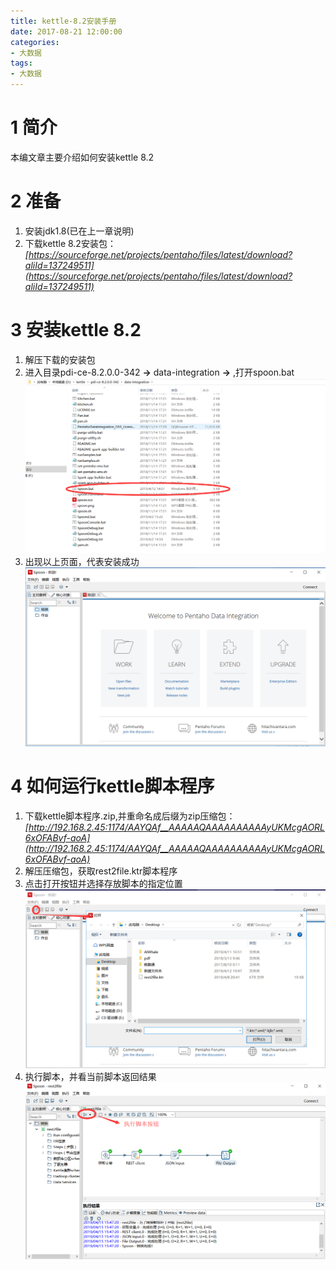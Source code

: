 ```yaml
---
title: kettle-8.2安装手册
date: 2017-08-21 12:00:00
categories: 
- 大数据
tags:
- 大数据
---
```


# 1 简介
本编文章主要介绍如何安装kettle 8.2

# 2 准备
  1) 安装jdk1.8(已在上一章说明)
  2) 下载kettle 8.2安装包：*[https://sourceforge.net/projects/pentaho/files/latest/download?aliId=137249511](https://sourceforge.net/projects/pentaho/files/latest/download?aliId=137249511)*
# 3 安装kettle 8.2
  1) 解压下载的安装包
  2) 进入目录pdi-ce-8.2.0.0-342 **->** data-integration **->** ,打开spoon.bat
![spoon-bat](/images/bdata/kettl-pc启动器.png)
  3) 出现以上页面，代表安装成功
![success-page](/images/bdata/kettle-pc界面.png)

# 4 如何运行kettle脚本程序
  1) 下载kettle脚本程序.zip,并重命名成后缀为zip压缩包：*[http://192.168.2.45:1174/AAYQAf__AAAAAQAAAAAAAAAAyUKMcgAORL6xOFABvf-aoA](http://192.168.2.45:1174/AAYQAf__AAAAAQAAAAAAAAAAyUKMcgAORL6xOFABvf-aoA)*
  2) 解压压缩包，获取rest2file.ktr脚本程序
  3) 点击打开按钮并选择存放脚本的指定位置
![open](/images/bdata/kettle打开界面.png)
  4) 执行脚本，并看当前脚本返回结果
![perform](/images/bdata/kettle执行按钮.png)